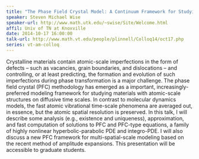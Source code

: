 ```yaml
---
title: "The Phase Field Crystal Model: A Continuum Framework for Studying Phase Transformations on Atomic Length and Diffusive Time Scales"
speaker: Steven Michael Wise
speaker-url: http://www.math.utk.edu/~swise/Site/Welcome.html
affil: Univ of TN at Knoxville
date: 2014-10-17 16:00:00
talk-url: http://www.math.vt.edu/people/plinnell/Colloq14/oct17.php
series: vt-am-colloq
---
```


Crystalline materials contain atomic-scale imperfections in the form of defects
– such as vacancies, grain boundaries, and dislocations – and controlling, or
at least predicting, the formation and evolution of such imperfections during
phase transformation is a major challenge. The phase field crystal (PFC)
methodology has emerged as a important, increasingly-preferred modeling
framework for studying materials with atomic-scale structures on diffusive time
scales. In contrast to molecular dynamics models, the fast atomic vibrational
time-scale phenomena are averaged out, in essence, but the atomic spatial
resolution is preserved. In this talk, I will describe some analysis (e.g.,
existence and uniqueness), approximation, and fast computation of solutions to
PFC and PFC-type equations, a family of highly nonlinear hyperbolic-parabolic
PDE and integro-PDE. I will also discuss a new PFC framework for
multi-spatial-scale modeling based on the recent method of amplitude
expansions. This presentation will be accessible to graduate students.
